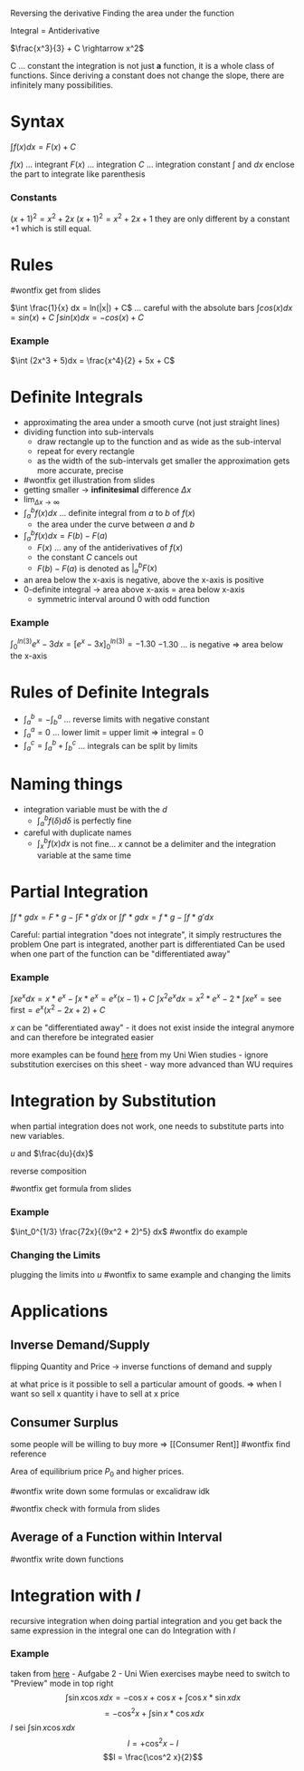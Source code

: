 Reversing the derivative
Finding the area under the function

Integral = Antiderivative

$\frac{x^3}{3} + C \rightarrow x^2$

C ... constant
the integration is not just **a** function, it is a whole class of functions. Since deriving a constant does not change the slope, there are infinitely many possibilities.
# Syntax
$\int f(x)dx = F(x) + C$

$f(x)$ ... integrant
$F(x)$ ... integration
$C$ ... integration constant
$\int$ and $dx$ enclose the part to integrate like parenthesis
### Constants
$(x + 1)^2 = x^2 + 2x$
$(x + 1)^2 = x^2 + 2x + 1$
they are only different by a constant $+1$ which is still equal.
# Rules
#wontfix get from slides

$\int \frac{1}{x} dx = ln(|x|) + C$ ... careful with the absolute bars
$\int cos(x) dx = sin(x) + C$
$\int sin(x) dx = - cos(x) + C$
### Example
$\int (2x^3 + 5)dx = \frac{x^4}{2} + 5x + C$
# Definite Integrals
- approximating the area under a smooth curve (not just straight lines)
- dividing function into sub-intervals
	- draw rectangle up to the function and as wide as the sub-interval
	- repeat for every rectangle
	- as the width of the sub-intervals get smaller the approximation gets more accurate, precise
- #wontfix get illustration from slides
- getting smaller -> **infinitesimal** difference $\Delta x$
- $\lim_{\Delta x \rightarrow \infty}$
- $\int_a^b f(x) dx$ ... definite integral from $a$ to $b$ of $f(x)$ 
	- the area under the curve between $a$ and $b$
- $\int_a^b f(x) dx = F(b) - F(a)$
	- $F(x)$ ... any of the antiderivatives of $f(x)$
	- the constant $C$ cancels out
	- $F(b) - F(a)$ is denoted as $|_a^b F(x)$
- an area below the x-axis is negative, above the x-axis is positive
- 0-definite integral -> area above x-axis = area below x-axis
	- symmetric interval around 0 with odd function
### Example
$\int_0^{ln(3)} e^x - 3dx = [e^x - 3x]_0^{ln(3)} = -1.30$
$-1.30$ ... is negative => area below the x-axis
# Rules of Definite Integrals
- $\int_a^b = - \int_b^a$ ... reverse limits with negative constant
- $\int_a^a = 0$ ... lower limit = upper limit => integral = 0
- $\int_a^c = \int_a^b + \int_b^c$ ... integrals can be split by limits
# Naming things
- integration variable must be with the $d$ 
	- $\int_a^b f(\delta) d\delta$ is perfectly fine
- careful with duplicate names
	- $\int_x^b f(x) dx$ is not fine... $x$ cannot be a delimiter and the integration variable at the same time
# Partial Integration
$\int f * g dx = F * g - \int F * g' dx$
or
$\int f' * g dx = f * g - \int f * g' dx$

Careful: partial integration "does not integrate", it simply restructures the problem
One part is integrated, another part is differentiated
Can be used when one part of the function can be "differentiated away"
### Example
$\int xe^x dx = x * e^x - \int x * e^x = e^x (x - 1) + C$ 
$\int x^2e^x dx = x^2 * e^x - 2 * \int x e^x = \text{see first} = e^x (x^2 -2x + 2) + C$ 

$x$ can be "differentiated away" - it does not exist inside the integral anymore and can therefore be integrated easier

more examples can be found [here](https://github.com/maixnor/uniwien/blob/main/notebooks/Aufgabenblatt_6.ipynb) from my Uni Wien studies - ignore substitution exercises on this sheet - way more advanced than WU requires
# Integration by Substitution
when partial integration does not work, one needs to substitute parts into new variables.

$u$ and $\frac{du}{dx}$

reverse composition

#wontfix get formula from slides
### Example
$\int_0^{1/3} \frac{72x}{(9x^2 + 2)^5} dx$ #wontfix do example
### Changing the Limits
plugging the limits into $u$ #wontfix to same example and changing the limits
# Applications
## Inverse Demand/Supply
flipping Quantity and Price -> inverse functions of demand and supply

at what price is it possible to sell a particular amount of goods.
=> when I want so sell x quantity i have to sell at x price
## Consumer Surplus
some people will be willing to buy more => [[Consumer Rent]] #wontfix find reference

Area of equilibrium price $P_0$ and higher prices.

#wontfix write down some formulas or excalidraw idk

#wontfix check with formula from slides
## Average of a Function within Interval
#wontfix write down functions
# Integration with $I$
recursive integration
when doing partial integration and you get back the same expression in the integral one can do Integration with $I$
### Example
taken from [here](https://github.com/maixnor/uniwien/blob/main/notebooks/mg2/Aufgabenblatt_6.ipynb?short_path=655573a) - Aufgabe 2 - Uni Wien exercises 
maybe need to switch to "Preview" mode in top right
$$\int{\sin x \cos x dx} = -\cos x + \cos x + \int{\cos x * \sin x dx}$$
$$= -\cos^2 x + \int{\sin x * \cos x dx}$$
$I$ sei $\int{\sin x \cos x dx}$
$$I = +\cos^2 x - I$$
$$I = \frac{\cos^2 x}{2}$$